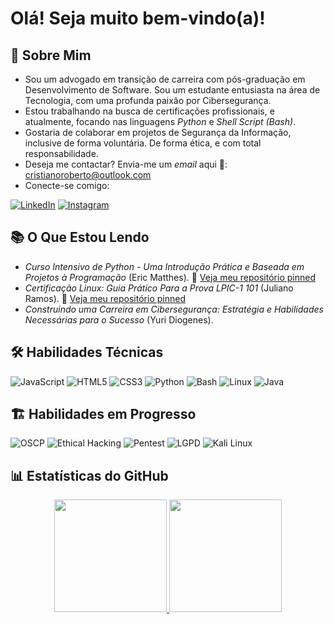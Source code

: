 # Olá! Seja muito bem-vindo(a)!

## 👤 Sobre Mim

- Sou um advogado em transição de carreira com pós-graduação em Desenvolvimento de Software. Sou um estudante entusiasta na área de Tecnologia, com uma profunda paixão por Cibersegurança.
-	Estou trabalhando na busca de certificações profissionais, e atualmente, focando nas linguagens *Python* e *Shell Script (Bash)*.
-	Gostaria de colaborar em projetos de Segurança da Informação, inclusive de forma voluntária. De forma ética, e com total responsabilidade.
- Deseja me contactar? Envia-me um *email* aqui 📮: cristianoroberto@outlook.com
- Conecte-se comigo:
  
[![LinkedIn](https://img.shields.io/badge/LinkedIn-0077B5?style=for-the-badge&logo=linkedin&logoColor=white)](https://www.linkedin.com/in/cristianoroberto/)
[![Instagram](https://img.shields.io/badge/Instagram-E4405F?style=for-the-badge&logo=instagram&logoColor=white)](https://www.instagram.com/tech_cris/?__pwa=1)

## 📚 O Que Estou Lendo

- *Curso Intensivo de Python - Uma Introdução Prática e Baseada em Projetos à Programação* (Eric Matthes). 📌 [Veja meu repositório pinned](https://github.com/cristianoGitHub/python_estudio)
- *Certificação Linux: Guia Prático Para a Prova LPIC-1 101* (Juliano Ramos). 📌 [Veja meu repositório pinned](https://github.com/cristianoGitHub/shell_studio)
- *Construindo uma Carreira em Cibersegurança: Estratégia e Habilidades Necessárias para o Sucesso* (Yuri Diogenes).

## 🛠️ **Habilidades Técnicas**

![JavaScript](https://img.shields.io/badge/JavaScript-F7DF1E?style=for-the-badge&logo=javascript&logoColor=black)
![HTML5](https://img.shields.io/badge/HTML5-E34F26?style=for-the-badge&logo=html5&logoColor=white)
![CSS3](https://img.shields.io/badge/CSS3-1572B6?style=for-the-badge&logo=css3&logoColor=white)
![Python](https://img.shields.io/badge/Python-3776AB?style=for-the-badge&logo=python&logoColor=white)
![Bash](https://img.shields.io/badge/Shell_Script-4EAA25?style=for-the-badge&logo=gnu-bash&logoColor=white)
![Linux](https://img.shields.io/badge/Linux-000000?style=for-the-badge&logo=linux&logoColor=white)
![Java](https://img.shields.io/badge/Java-ED8B00?style=for-the-badge&logo=openjdk&logoColor=white)

## 🏗️ **Habilidades em Progresso**

![OSCP](https://img.shields.io/badge/OSCP-Offensive_Security-258FFA?style=for-the-badge&logo=offensive-security)
![Ethical Hacking](https://img.shields.io/badge/Ethical_Hacking-0A0A0A?style=for-the-badge&logo=gnu-bash&logoColor=white)
![Pentest](https://img.shields.io/badge/Penetration_Testing-FF6E4A?style=for-the-badge&logo=target&logoColor=white)
![LGPD](https://img.shields.io/badge/LGPD-Brasil-009C3B?style=for-the-badge&logo=law&logoColor=white)
![Kali Linux](https://img.shields.io/badge/Kali_Linux-557C94?style=for-the-badge&logo=kali-linux&logoColor=white)

## 📊 **Estatísticas do GitHub**
<div align="center">
  <a href="https://github.com/cristianoGitHub">
    <img height="180em" src="https://github-readme-stats.vercel.app/api?username=cristianoGitHub&show_icons=true&theme=dark&include_all_commits=true&count_private=true"/>
    <img height="180em" src="https://github-readme-stats.vercel.app/api/top-langs/?username=cristianoGitHub&layout=compact&langs_count=7&theme=default"/>
  </a>
</div>

